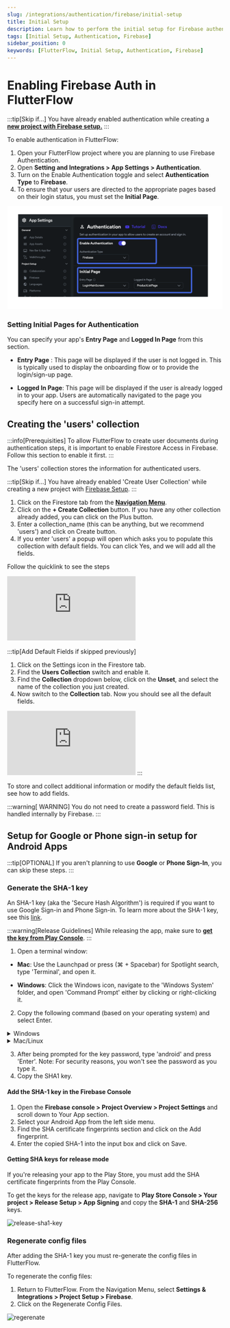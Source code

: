 ```yaml
---
slug: /integrations/authentication/firebase/initial-setup
title: Initial Setup
description: Learn how to perform the initial setup for Firebase authentication in your FlutterFlow app.
tags: [Initial Setup, Authentication, Firebase]
sidebar_position: 0
keywords: [FlutterFlow, Initial Setup, Authentication, Firebase]
---
```


# Enabling Firebase Auth in FlutterFlow

:::tip[Skip if...]
You have already enabled authentication while creating a [**new project with Firebase setup.**](../../firebase/connect-to-firebase-setup.md)
:::

To enable authentication in FlutterFlow:

1. Open your FlutterFlow project where you are planning to use Firebase
  Authentication.
2. Open **Setting and Integrations > App Settings > Authentication**.
3. Turn on the Enable Authentication toggle and select **Authentication Type** to
  **Firebase**.
4. To ensure that your users are directed to the appropriate pages based on their
  login status, you must set the **Initial Page**.

![enable-auth-fr.png](../imgs/enable-auth-fr.png)

### Setting Initial Pages for Authentication

You can specify your app's **Entry Page** and **Logged In Page** from this section.

- **Entry Page** : This page will be displayed if the user is not logged in. This is
typically used to display the onboarding flow or to provide the login/sign-up
page.

- **Logged In Page**: This page will be displayed if the user is already logged in to
your app. Users are automatically navigated to the page you specify here on a
successful sign-in attempt.

## Creating the 'users' collection

:::info[Prerequisities]
To allow FlutterFlow to create user documents during authentication steps, it is
important to enable Firestore Access in Firebase. Follow this section to enable
it first.
:::

The 'users' collection stores the information for authenticated users.

:::tip[Skip if...]
You have already enabled 'Create User Collection' while creating a new
project with [Firebase Setup](../../firebase/connect-to-firebase-setup.md).
:::

1. Click on the Firestore tab from the 
[**Navigation Menu**](../../../intro/ff-ui/builder.md#navigation-menu).
2. Click on the **+ Create Collection** button. If you have any other collection
  already added, you can click on the Plus button.
3. Enter a collection_name (this can be anything, but we recommend 'users') and
  click on Create button.
4. If you enter 'users' a popup will open which asks you to populate this
  collection with default fields. You can click Yes, and we will add all the
  fields.

Follow the quicklink to see the steps

<div style={{
    position: 'relative',
    paddingBottom: 'calc(56.67989417989418% + 41px)', // Keeps the aspect ratio and additional padding
    height: 0,
    width: '100%'}}>
    <iframe 
        src="https://demo.arcade.software/89TZAX3avXKxRpdZH3bK?embed&show_copy_link=true"
        title=""
        style={{
            position: 'absolute',
            top: 0,
            left: 0,
            width: '100%',
            height: '100%',
            colorScheme: 'light'
        }}
        frameborder="0"
        loading="lazy"
        webkitAllowFullScreen
        mozAllowFullScreen
        allowFullScreen
        allow="clipboard-write">
    </iframe>
</div>
<p></p>

:::tip[Add Default Fields if skipped previously]

1. Click on the Settings icon in the Firestore tab.
2. Find the **Users Collection** switch and enable it.
3. Find the **Collection** dropdown below, click on the **Unset**, and select the
  name of
  the collection you just created.
4. Now switch to the **Collection** tab. Now you should see all the default
  fields.

<iframe src="https://www.loom.com/embed/ba977f72f606497b92ee9ff45c620451"
frameborder="0" allowFullScreen style={{ width: '100%', height: '600px' }}></iframe>
:::

To store and collect additional information or modify the default fields list,
see how to add fields.

:::warning[ WARNING]
You do not need to create a password field. This is handled internally by
Firebase.
:::

## Setup for Google or Phone sign-in setup for Android Apps

:::tip[OPTIONAL]
If you aren't planning to use **Google** or **Phone Sign-In**, you can skip these steps.
:::

### Generate the SHA-1 key

An SHA-1 key (aka the 'Secure Hash Algorithm') is required if you want to use
Google Sign-in and Phone Sign-in. To learn more about the SHA-1 key, see
this [link](https://developers.google.com/android/guides/client-auth).

:::warning[Release Guidelines]
While releasing the app, make sure to [**get the key from Play Console**](#getting-sha-keys-for-release-mode).
:::

1. Open a terminal window:

- **Mac**: Use the Launchpad or press (⌘ + Spacebar) for Spotlight search,
  type 'Terminal', and open it.

- **Windows**: Click the Windows icon, navigate to the 'Windows System' folder,
  and open 'Command Prompt' either by clicking or right-clicking it.

2. Copy the following command (based on your operating system) and select Enter.

<details>
  <summary>Windows</summary>
  <div>
   ```keytool -list -v -keystore C:\Users\leon\.android\debug.keystore -alias androiddebugkey```

    If you get the following error while trying the above command:

```ERROR:'keytool' is not recognized as an internal or external command```

    You might not have JAVA installed on your machine. [Here](https://codewithandrea.com/articles/keytool-command-not-found-how-to-fix-windows-macos/) is the helpful link to install JAVA and remove the above issue.

  </div>
</details>

<details>
  <summary>Mac/Linux</summary>
  <div>
   ```keytool -list -v -alias androiddebugkey -keystore ~/.android/debug.keystore``` 
  </div>
</details>

3. After being prompted for the key password, type 'android' and press 'Enter'.
   Note: For security reasons, you won't see the password as you type it.
4. Copy the SHA1 key.

#### Add the SHA-1 key in the Firebase Console

1. Open the **Firebase console > Project Overview > Project Settings** and scroll
  down to Your App section.
2. Select your Android App from the left side menu.
3. Find the SHA certificate fingerprints section and click on the Add
  fingerprint.
4. Enter the copied SHA-1 into the input box and click on Save.

#### Getting SHA keys for release mode

If you're releasing your app to the Play Store, you must add the SHA certificate fingerprints from the Play Console.

To get the keys for the release app, navigate to **Play Store Console > Your project > Release Setup > App Signing** and copy the **SHA-1** and **SHA-256** keys.

![release-sha1-key](../imgs/release-sha1-key.avif)

### Regenerate config files

After adding the SHA-1 key you must re-generate the config files in FlutterFlow.

To regenerate the config files:
1. Return to FlutterFlow. From the Navigation Menu, select **Settings &
  Integrations > Project Setup > Firebase**.
2. Click on the Regenerate Config Files.

![regerenate](../imgs/regerenate.png)


